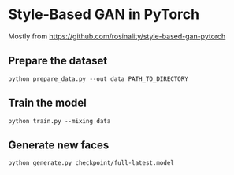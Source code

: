 # Style-Based GAN in PyTorch

Mostly from https://github.com/rosinality/style-based-gan-pytorch

## Prepare the dataset
```
python prepare_data.py --out data PATH_TO_DIRECTORY
```

## Train the model
```
python train.py --mixing data
```

## Generate new faces
```
python generate.py checkpoint/full-latest.model
```
